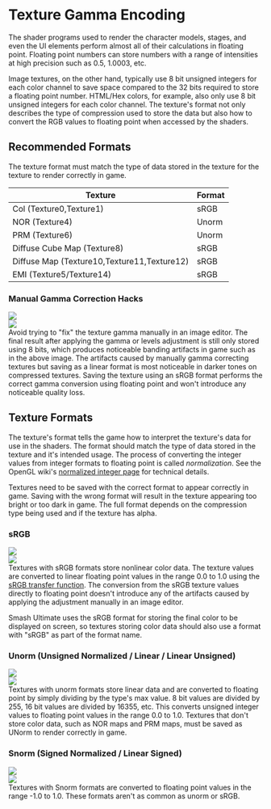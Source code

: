 ---
---
# Texture Gamma Encoding
The shader programs used to render the character models, stages, and even the UI elements perform almost all of their 
calculations in floating point. Floating point numbers can store numbers with a range of intensities at high precision such as 
0.5, 1.0003, etc. 

Image textures, on the other hand, typically use 8 bit unsigned integers for each color channel to save space compared to the 32 bits required to store a 
floating point number. HTML/Hex colors, for example, also only use 8 bit unsigned integers for each color channel. The texture's format not only describes
 the type of compression used to store the data but also how to convert the RGB values to floating point when accessed by the shaders. 

## Recommended Formats 
The texture format must match the type of data stored in the texture for the texture to render correctly in game.
<table class="table table-striped">
    <thead>
        <tr>
            <th scope="col" class="w-25">Texture</th>
            <th scope="col">Format</th>
        </tr>
    </thead>
    <tbody>
        <tr>
            <td>Col (Texture0,Texture1)</td>
            <td>sRGB</td>
        </tr>
        <tr>
            <td>NOR (Texture4)</td>
            <td>Unorm</td>
        </tr>
        <tr>
            <td>PRM (Texture6)</td>
            <td>Unorm</td>
        </tr>
        <tr>
            <td>Diffuse Cube Map (Texture8)</td>
            <td>sRGB</td>
        </tr>
        <tr>
            <td>Diffuse Map (Texture10,Texture11,Texture12)</td>
            <td>sRGB</td>
        </tr>
        <tr>
            <td>EMI (Texture5/Texture14)</td>
            <td>sRGB</td>
        </tr>
    </tbody>
</table>

### Manual Gamma Correction Hacks
<div class="row">
    <div class="col-md-6 d-flex align-items-center justify-content-center">
        <img class="img-fluid" src="{{ "/assets/images/gamma/palu_comparison.png" | relative_url }}">
    </div>
    <div class="col-md-6 d-flex align-items-center justify-content-center">
        <img class="img-fluid" src="{{ "/assets/images/gamma/byleth_comparison.png" | relative_url }}">
    </div>
</div>
Avoid trying to "fix" the texture gamma manually in an image editor. The final result after applying the gamma or levels adjustment is still only stored using 8 bits, 
which produces noticeable banding artifacts in game such as in the above image. The artifacts caused by manually gamma correcting textures but saving as a linear format is most noticeable in darker tones on compressed textures.
Saving the texture using an sRGB format performs the correct gamma conversion using floating point and won't introduce any noticeable quality loss.  

## Texture Formats 
The texture's format tells the game how to interpret the texture's data for use in the shaders. The format should match the type of data stored in the texture and it's intended usage. 
The process of converting the integer values from integer formats to floating point is called *normalization*. 
See the OpenGL wiki's <a href="https://www.khronos.org/opengl/wiki/Normalized_Integer" target="_blank">normalized integer page</a> for technical details. 

Textures need to be saved with the correct format to appear correctly in game. Saving with the wrong format will result in the texture appearing 
too bright or too dark in game. The full format depends on the compression type being used and if the texture has alpha. 

### sRGB
<div class="row">
    <div class="col-md-5 d-flex align-items-center justify-content-center">
        <img class="img-fluid" src="{{ "/assets/images/gamma/srgb_srgb.jpg" | relative_url }}">
    </div>
    <div class="col-md-7 d-flex align-items-center justify-content-center">
        <img class="img-fluid" src="{{ "/assets/images/gamma/srgb_to_float.png" | relative_url }}">
    </div>
</div>
Textures with sRGB formats store nonlinear color data. The texture values are converted to linear floating point values in the range 0.0 to 1.0 using the 
<a href="https://en.wikipedia.org/wiki/SRGB#The_sRGB_transfer_function_(%22gamma%22)" target="_blank">sRGB transfer function</a>. 
The conversion from the sRGB texture values directly to floating point doesn't introduce any of the artifacts caused by applying the adjustment manually in an image editor.

Smash Ultimate uses the sRGB format for storing the final color to be displayed on screen, 
so textures storing color data should also use a format with "sRGB" as part of the format name.

### Unorm (Unsigned Normalized / Linear / Linear Unsigned)
<div class="row">
    <div class="col-md-5 d-flex align-items-center justify-content-center">
        <img class="img-fluid" src="{{ "/assets/images/gamma/unorm_srgb.jpg" | relative_url }}">
    </div>
    <div class="col-md-7 d-flex align-items-center justify-content-center">
        <img class="img-fluid" src="{{ "/assets/images/gamma/unorm_to_float.png" | relative_url }}">
    </div>
</div>
Textures with unorm formats store linear data and are converted to floating point by simply dividing by the type's max value. 
8 bit values are divided by 255, 16 bit values are divided by 16355, etc. This converts unsigned integer values to floating point values in the range 0.0 to 1.0. 
Textures that don't store color data, such as NOR maps and PRM maps, must be saved as UNorm to render correctly in game.

### Snorm (Signed Normalized / Linear Signed)
<div class="row">
    <div class="col-md-5 d-flex align-items-center justify-content-center">
        <img class="img-fluid" src="{{ "/assets/images/gamma/snorm_srgb.jpg" | relative_url }}">
    </div>
    <div class="col-md-7 d-flex align-items-center justify-content-center">
        <img class="img-fluid" src="{{ "/assets/images/gamma/snorm_to_float.png" | relative_url }}">
    </div>
</div>
Textures with Snorm formats are converted to floating point values in the range -1.0 to 1.0. These formats aren't as common as unorm or sRGB. 


